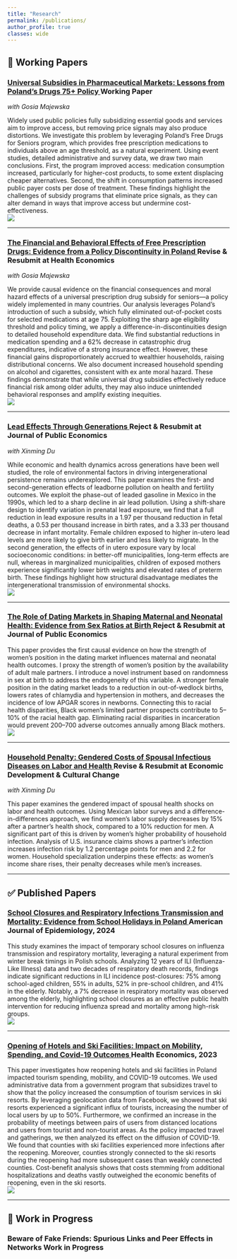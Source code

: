 ```yaml
---
title: "Research"
permalink: /publications/
author_profile: true
classes: wide
---
```



## 📄 Working Papers

<div class="paper-card">
  <h3>
    <a href="https://krzysztofzaremba.github.io/files/Majewska_Zaremba.pdf" target="_blank">
    Universal Subsidies in Pharmaceutical Markets: Lessons from Poland’s Drugs 75+ Policy
    </a>
    <span class="badge badge-wip">Working Paper</span>
  </h3>
  <p><em>with Gosia Majewska</em></p>

  <div class="paper-flex">
    <div class="abstract">
      Widely used public policies fully subsidizing essential goods and services aim to improve access, but removing price signals may also produce distortions. We investigate this problem by leveraging Poland’s Free Drugs for Seniors program, which provides free prescription medications to individuals above an age threshold, as a natural experiment. Using event studies, detailed administrative and survey data, we draw two main conclusions. First, the program improved access: medication consumption increased, particularly for higher-cost products, to some extent displacing cheaper alternatives. Second, the shift in consumption patterns increased public payer costs per dose of treatment. These findings highlight the challenges of subsidy programs that eliminate price signals, as they can alter demand in ways that improve access but undermine cost-effectiveness.
    </div>
    <div class="paper-image">
      <img src="../images/raw_avg_price_trt.png">
    </div>
  </div>
</div>

---

<div class="paper-card">
  <h3>
    <a href="https://krzysztofzaremba.github.io/files/budgets.pdf" target="_blank">
    The Financial and Behavioral Effects of Free Prescription Drugs: Evidence from a Policy Discontinuity in Poland
    </a>
    <span class="badge badge-rr">Revise & Resubmit at Health Economics</span>
  </h3>
  <p><em>with Gosia Majewska</em></p>

  <div class="paper-flex">
    <div class="abstract">
      We provide causal evidence on the financial consequences and moral hazard effects of a universal prescription drug subsidy for seniors—a policy widely implemented in many countries. Our analysis leverages Poland’s introduction of such a subsidy, which fully eliminated out-of-pocket costs for selected medications at age 75. Exploiting the sharp age eligibility threshold and policy timing, we apply a difference-in-discontinuities design to detailed household expenditure data. We find substantial reductions in medication spending and a 62% decrease in catastrophic drug expenditures, indicative of a strong insurance effect. However, these financial gains disproportionately accrued to wealthier households, raising distributional concerns. We also document increased household spending on alcohol and cigarettes, consistent with ex ante moral hazard. These findings demonstrate that while universal drug subsidies effectively reduce financial risk among older adults, they may also induce unintended behavioral responses and amplify existing inequities.
    </div>
    <div class="paper-image">
      <img src="../images/Post_policy_exp.png">
    </div>
  </div>
</div>

---

<div class="paper-card">
  <h3>
    <a href="https://papers.ssrn.com/sol3/papers.cfm?abstract_id=5214598" target="_blank">
    Lead Effects Through Generations
    </a>
    <span class="badge badge-rr">Reject & Resubmit at Journal of Public Economics</span>
  </h3>
  <p><em>with Xinming Du</em></p>

  <div class="paper-flex">
    <div class="abstract">
      While economic and health dynamics across generations have been well studied, the role of environmental factors in driving intergenerational persistence remains underexplored. This paper examines the first- and second-generation effects of leadborne pollution on health and fertility outcomes. We exploit the phase-out of leaded gasoline in Mexico in the 1990s, which led to a sharp decline in air lead pollution. Using a shift-share design to identify variation in prenatal lead exposure, we find that a full reduction in lead exposure results in a 1.97 per thousand reduction in fetal deaths, a 0.53 per thousand increase in birth rates, and a 3.33 per thousand decrease in infant mortality. Female children exposed to higher in-utero lead levels are more likely to give birth earlier and less likely to migrate. In the second generation, the effects of in utero exposure vary by local socioeconomic conditions: in better-off municipalities, long-term effects are null, whereas in marginalized municipalities, children of exposed mothers experience significantly lower birth weights and elevated rates of preterm birth. These findings highlight how structural disadvantage mediates the intergenerational transmission of environmental shocks.
    </div>
    <div class="paper-image">
      <img src="../images/Mexico_City_Lead.png">
    </div>
  </div>
</div>

---

<div class="paper-card">
  <h3>
    <a href="https://papers.ssrn.com/sol3/papers.cfm?abstract_id=5218496" target="_blank">
    The Role of Dating Markets in Shaping Maternal and Neonatal Health: Evidence from Sex Ratios at Birth
    </a>
    <span class="badge badge-rr">Reject & Resubmit at Journal of Public Economics</span>
  </h3>

  <div class="paper-flex">
    <div class="abstract">
      This paper provides the first causal evidence on how the strength of women’s position in the dating market influences maternal and neonatal health outcomes. I proxy the strength of women’s position by the availability of adult male partners. I introduce a novel instrument based on randomness in sex at birth to address the endogeneity of this variable. A stronger female position in the dating market leads to a reduction in out-of-wedlock births, lowers rates of chlamydia and hypertension in mothers, and decreases the incidence of low APGAR scores in newborns. Connecting this to racial health disparities, Black women’s limited partner prospects contribute to 5–10% of the racial health gap. Eliminating racial disparities in incarceration would prevent 200–700 adverse outcomes annually among Black mothers.
    </div>
    <div class="paper-image">
      <img src="../images/Prop_vis_ols_mother.png">
    </div>
  </div>
</div>

---

<div class="paper-card">
  <h3>
    <a href="https://krzysztofzaremba.github.io/files/Household_penalty_Chicago.pdf" target="_blank">
    Household Penalty: Gendered Costs of Spousal Infectious Diseases on Labor and Health
    </a>
    <span class="badge badge-rr">Revise & Resubmit at Economic Development & Cultural Change</span>
  </h3>
  <p><em>with Xinming Du</em></p>

  <div class="paper-flex">
    <div class="abstract">
      This paper examines the gendered impact of spousal health shocks on labor and health outcomes. Using Mexican labor surveys and a difference-in-differences approach, we find women’s labor supply decreases by 15% after a partner’s health shock, compared to a 10% reduction for men. A significant part of this is driven by women’s higher probability of household infection. Analysis of U.S. insurance claims shows a partner’s infection increases infection risk by 1.2 percentage points for men and 2.2 for women. Household specialization underpins these effects: as women’s income share rises, their penalty decreases while men’s increases.
    </div>
    <div class="paper-image"></div>
  </div>
</div>

---

## ✅ Published Papers

<div class="paper-card">
  <h3>
    <a href="https://krzysztofzaremba.github.io/files/KZ_Flu.pdf" target="_blank">
    School Closures and Respiratory Infections Transmission and Mortality: Evidence from School Holidays in Poland
    </a>
    <span class="badge badge-pub">American Journal of Epidemiology, 2024</span>
  </h3>

  <div class="paper-flex">
    <div class="abstract">
      This study examines the impact of temporary school closures on influenza transmission and respiratory mortality, leveraging a natural experiment from winter break timings in Polish schools. Analyzing 12 years of ILI (Influenza-Like Illness) data and two decades of respiratory death records, findings indicate significant reductions in ILI incidence post-closures: 75% among school-aged children, 55% in adults, 52% in pre-school children, and 41% in the elderly. Notably, a 7% decrease in respiratory mortality was observed among the elderly, highlighting school closures as an effective public health intervention for reducing influenza spread and mortality among high-risk groups.
    </div>
    <div class="paper-image">
      <img src="../images/Infections_by_ferie_week_school_kids_first_vs_last.png">
    </div>
  </div>
</div>

---

<div class="paper-card">
  <h3>
    <a href="https://krzysztofzaremba.github.io/files/Hotels_Opening_KZ.pdf" target="_blank">
    Opening of Hotels and Ski Facilities: Impact on Mobility, Spending, and Covid-19 Outcomes
    </a>
    <span class="badge badge-pub">Health Economics, 2023</span>
  </h3>

  <div class="paper-flex">
    <div class="abstract">
      This paper investigates how reopening hotels and ski facilities in Poland impacted tourism spending, mobility, and COVID-19 outcomes. We used administrative data from a government program that subsidizes travel to show that the policy increased the consumption of tourism services in ski resorts. By leveraging geolocation data from Facebook, we showed that ski resorts experienced a significant influx of tourists, increasing the number of local users by up to 50%. Furthermore, we confirmed an increase in the probability of meetings between pairs of users from distanced locations and users from tourist and non-tourist areas. As the policy impacted travel and gatherings, we then analyzed its effect on the diffusion of COVID-19. We found that counties with ski facilities experienced more infections after the reopening. Moreover, counties strongly connected to the ski resorts during the reopening had more subsequent cases than weakly connected counties. Cost-benefit analysis shows that costs stemming from additional hospitalizations and deaths vastly outweighed the economic benefits of reopening, even in the ski resorts.
    </div>
    <div class="paper-image">
      <img src="../images/Ski_hotels_population.png">
    </div>
  </div>
</div>

---

## 🔧 Work in Progress

<div class="paper-card">
  <h3>
    Beware of Fake Friends: Spurious Links and Peer Effects in Networks
    <span class="badge badge-wip">Work in Progress</span>
  </h3>
</div>
